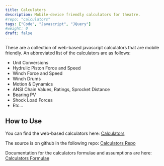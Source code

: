 ```yaml
---
title: Calculators
description: Mobile-device friendly calculators for theatre.
#repo: "calculators"
tags: ["Code", "Javascript", "JQuery"]
#weight: 0
draft: false
---
```


These are a collection of web-based javascript calculators that are mobile friendly.  An abbreviated list of the calculators are as follows:

* Unit Conversions
* Hydrulic Piston Force and Speed
* Winch Force and Speed
* Winch Drums
* Motion & Dynamics
* ANSI Chain Values, Ratings, Sprocket Distance
* Bearing PV
* Shock Load Forces
* Etc...

## How to Use

You can find the web-based calculators here: [Calculators](https://www.scenic-shop.com/Calculators/)

The source is on github in the following repo: [Calculators Repo](https://github.com/jordanrobot/Calculators)

Documentation for the calculators formulae and assumptions are here: [Calculators Formulae](https://www.scenic-shop.com/Calculators/docs/mdwiki.html#!index.md)